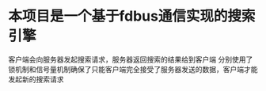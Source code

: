 # 本项目是一个基于fdbus通信实现的搜索引擎
客户端会向服务器发起搜索请求，服务器返回搜索的结果给到客户端
分别使用了锁机制和信号量机制确保了只能客户端完全接受了服务器发送的数据，客户端才能发起新的搜索请求
